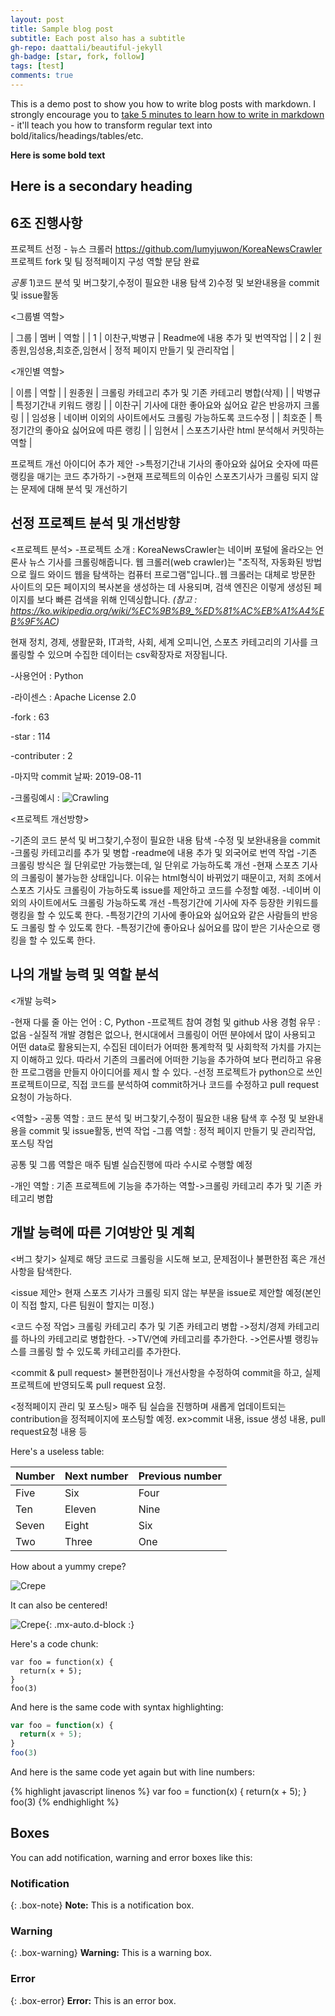```yaml
---
layout: post
title: Sample blog post
subtitle: Each post also has a subtitle
gh-repo: daattali/beautiful-jekyll
gh-badge: [star, fork, follow]
tags: [test]
comments: true
---
```


This is a demo post to show you how to write blog posts with markdown.  I strongly encourage you to [take 5 minutes to learn how to write in markdown](https://markdowntutorial.com/) - it'll teach you how to transform regular text into bold/italics/headings/tables/etc.

**Here is some bold text**

## Here is a secondary heading


## 6조 진행사항

  프로젝트 선정 - 뉴스 크롤러 https://github.com/lumyjuwon/KoreaNewsCrawler
  프로젝트 fork 및 팀 정적페이지 구성
  역할 분담 완료
 
 _공통_
1)코드 분석 및 버그찾기,수정이 필요한 내용 탐색 
2)수정 및 보완내용을 commit 및 issue활동

<그룹별 역할>

| 그룹 | 멤버 | 역할 | 
| 1 | 이찬구,박병규 | Readme에 내용 추가 및 번역작업 | 
| 2 | 원종원,임성용,최호준,임현서 |  정적 페이지 만들기 및 관리작업 | 


<개인별 역할>

| 이름 | 역할 | 
| 원종원 | 크롤링 카테고리 추가 및 기존 카테고리 병합(삭제)  | 
| 박병규 | 특정기간내 키워드 랭킹  | 
| 이찬구| 기사에 대한 좋아요와 싫어요 같은 반응까지 크롤링  | 
| 임성용 | 네이버 이외의 사이트에서도 크롤링 가능하도록 코드수정  | 
| 최호준 | 특정기간의 좋아요 싫어요에 따른 랭킹 | 
| 임현서 | 스포츠기사란 html 분석해서 커밋하는 역할 | 
 
 
 프로젝트 개선 아이디어 추가 제안
 ->특정기간내 기사의 좋아요와 싫어요 숫자에 따른 랭킹을 매기는 코드 추가하기
 ->현재 프로젝트의 이슈인 스포츠기사가 크롤링 되지 않는 문제에 대해 분석 및 개선하기
 
## 선정 프로젝트 분석 및 개선방향

<프로젝트 분석>
-프로젝트 소개 : KoreaNewsCrawler는 네이버 포털에 올라오는 언론사 뉴스 기사를 크롤링해줍니다. 웹 크롤러(web crawler)는 "조직적, 자동화된 방법으로 월드 와이드 웹을 탐색하는 컴퓨터 프로그램"입니다..웹 크롤러는 대체로 방문한 사이트의 모든 페이지의 복사본을 생성하는 데 사용되며, 검색 엔진은 이렇게 생성된 페이지를 보다 빠른 검색을 위해 인덱싱합니다.
_(참고 : https://ko.wikipedia.org/wiki/%EC%9B%B9_%ED%81%AC%EB%A1%A4%EB%9F%AC)_

현재 정치, 경제, 생활문화, IT과학, 사회, 세계 오피니언, 스포츠 카테고리의 기사를 크롤링할 수 있으며 수집한 데이터는 csv확장자로 저장됩니다.


-사용언어 : Python

-라이센스 : Apache License 2.0

-fork : 63

-star : 114

-contributer : 2

-마지막 commit 날짜: 2019-08-11 

-크롤링예시 : ![Crawling](https://raw.githubusercontent.com/lumyjuwon/KoreaNewsCrawler/master/img/article_result.PNG)

<프로젝트 개선방향>

-기존의 코드 분석 및 버그찾기,수정이 필요한 내용 탐색
-수정 및 보완내용을 commit
-크롤링 카테고리를 추가 및 병합
-readme에  내용 추가 및 외국어로 번역 작업
-기존 크롤링 방식은 월 단위로만 가능했는데, 일 단위로 가능하도록 개선
-현재 스포츠 기사의 크롤링이 불가능한 상태입니다. 이유는 html형식이 바뀌었기 때문이고, 저희 조에서 스포츠 기사도 크롤링이 가능하도록 issue를 제안하고 코드를 수정할 예정.
-네이버 이외의 사이트에서도 크롤링 가능하도록 개선
-특정기간에 기사에 자주 등장한 키워드를 랭킹을 할 수 있도록 한다.
-특정기간의 기사에 좋아요와 싫어요와 같은 사람들의 반응도 크롤링 할 수 있도록 한다.
-특정기간에 좋아요나 싫어요를 많이 받은 기사순으로 랭킹을 할 수 있도록 한다.

## 나의 개발 능력 및 역할 분석

<개발 능력>

-현재 다룰 줄 아는 언어 : C, Python
-프로젝트 참여 경험 및 github 사용 경험 유무 : 없음
-실질적 개발 경험은 없으나, 현시대에서 크롤링이 어떤 분야에서 많이 사용되고 어떤 data로 활용되는지, 수집된 데이터가 어떠한 통계학적 및 사회학적 가치를 가지는지 이해하고 있다. 따라서 기존의 크롤러에 어떠한 기능을 추가하여 보다 편리하고 유용한 프로그램을 만들지 아이디어를 제시 할 수 있다.
-선정 프로젝트가 python으로 쓰인 프로젝트이므로, 직접 코드를 분석하여 commit하거나 코드를 수정하고 pull request 요청이 가능하다. 

<역할>
-공통 역할 : 코드 분석 및 버그찾기,수정이 필요한 내용 탐색 후 수정 및 보완내용을 commit 및 issue활동, 번역 작업
-그룹 역할 : 정적 페이지 만들기 및 관리작업, 포스팅 작업

공통 및 그룹 역할은 매주 팀별 실습진행에 따라 수시로 수행할 예정

-개인 역할 : 기존 프로젝트에 기능을 추가하는 역할->크롤링 카테고리 추가 및 기존 카테고리 병합


## 개발 능력에 따른 기여방안 및 계획

<버그 찾기>
실제로 해당 코드로 크롤링을 시도해 보고, 문제점이나 불편한점 혹은 개선사항을 탐색한다.

<issue 제안>
현재 스포츠 기사가 크롤링 되지 않는 부분을 issue로 제안할 예정(본인이 직접 할지, 다른 팀원이 할지는 미정.)

<코드 수정 작업>
크롤링 카테고리 추가 및 기존 카테고리 병합
            ->정치/경제 카테고리를 하나의 카테고리로 병합한다.
            ->TV/연예 카테고리를 추가한다.
            ->언론사별 랭킹뉴스를 크롤링 할 수 있도록 카테고리를 추가한다.

<commit & pull request>
불편한점이나 개선사항을 수정하여 commit을 하고, 실제 프로젝트에 반영되도록 pull request 요청.

<정적페이지 관리 및 포스팅>
매주 팀 실습을 진행하며 새롭게 업데이트되는 contribution을 정적페이지에 포스팅할 예정.
ex>commit 내용, issue 생성 내용, pull request요청 내용 등



Here's a useless table:

| Number | Next number | Previous number |
| :------ |:--- | :--- |
| Five | Six | Four |
| Ten | Eleven | Nine |
| Seven | Eight | Six |
| Two | Three | One |


How about a yummy crepe?

![Crepe](https://s3-media3.fl.yelpcdn.com/bphoto/cQ1Yoa75m2yUFFbY2xwuqw/348s.jpg)

It can also be centered!

![Crepe](https://s3-media3.fl.yelpcdn.com/bphoto/cQ1Yoa75m2yUFFbY2xwuqw/348s.jpg){: .mx-auto.d-block :}

Here's a code chunk:

~~~
var foo = function(x) {
  return(x + 5);
}
foo(3)
~~~

And here is the same code with syntax highlighting:

```javascript
var foo = function(x) {
  return(x + 5);
}
foo(3)
```

And here is the same code yet again but with line numbers:

{% highlight javascript linenos %}
var foo = function(x) {
  return(x + 5);
}
foo(3)
{% endhighlight %}

## Boxes
You can add notification, warning and error boxes like this:

### Notification

{: .box-note}
**Note:** This is a notification box.

### Warning

{: .box-warning}
**Warning:** This is a warning box.

### Error

{: .box-error}
**Error:** This is an error box.
